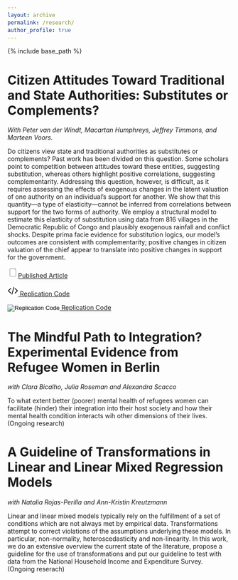 ```yaml
---
layout: archive
permalink: /research/
author_profile: true
---
```

{% include base_path %}



Citizen Attitudes Toward Traditional and State Authorities: Substitutes or Complements? 
======

_With Peter van der Windt, Macartan Humphreys, Jeffrey Timmons, and Marteen Voors._

Do citizens view state and traditional authorities as substitutes or complements? Past work has been divided on this question. Some scholars point to competition between attitudes toward these entities, suggesting substitution, whereas others highlight positive correlations, suggesting complementarity. Addressing this question, however, is difficult, as it requires assessing the effects of exogenous changes in the latent valuation of one authority on an individual’s support for another. We show that this quantity—a type of elasticity—cannot be inferred from correlations between support for the two forms of authority. We employ a structural model to estimate this elasticity of substitution using data from 816 villages in the Democratic Republic of Congo and plausibly exogenous rainfall and conflict shocks. Despite prima facie evidence for substitution logics, our model’s outcomes are consistent with complementarity; positive changes in citizen valuation of the chief appear to translate into positive changes in support for the government. 

![](files/doc-24.png?raw=true)[Published Article](https://doi.org/10.1177/0010414018806529)   

![](files/code-24.png?raw=true)[ Replication Code](http://www.macartan.nyc/methods/code/replication-vdw-h-m-t-v-2018/)

<input type="image" id="image" alt="Replication Code"
       src="/files/code-24.png">[ Replication Code](http://www.macartan.nyc/methods/code/replication-vdw-h-m-t-v-2018/)


The Mindful Path to Integration? Experimental Evidence from Refugee Women in Berlin 
======

_with Clara Bicalho, Julia Roseman and Alexandra Scacco_

To what extent better (poorer) mental health of refugees women can facilitate (hinder) their integration into their host society and how their mental health condition interacts wih other dimensions of their lives. (Ongoing research)


A Guideline of Transformations in Linear and Linear Mixed Regression Models
======

_with Natalia Rojas-Perilla and Ann-Kristin Kreutzmann_

Linear and linear mixed models typically rely on the fulfillment of a set of conditions which are not always met by empirical data. Transformations attempt to correct violations of the assumptions underlying these models. In particular, non-normality, heteroscedasticity and non-linearity. In this work, we do an extensive overview the current state of the literature, propose a guideline for the use of transformations and put our guideline to test with data from the National Household Income and Expenditure Survey. (Ongoing reserach)
